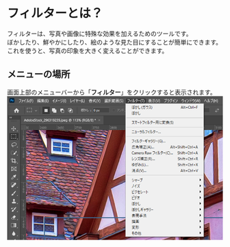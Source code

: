 # フィルターとは？

フィルターは、写真や画像に特殊な効果を加えるためのツールです。  
ぼかしたり、鮮やかにしたり、絵のような見た目にすることが簡単にできます。  
これを使うと、写真の印象を大きく変えることができます。  

## メニューの場所

画面上部のメニューバーから「**フィルター**」をクリックすると表示されます。  
![filter_menu](filter_menu.png)
